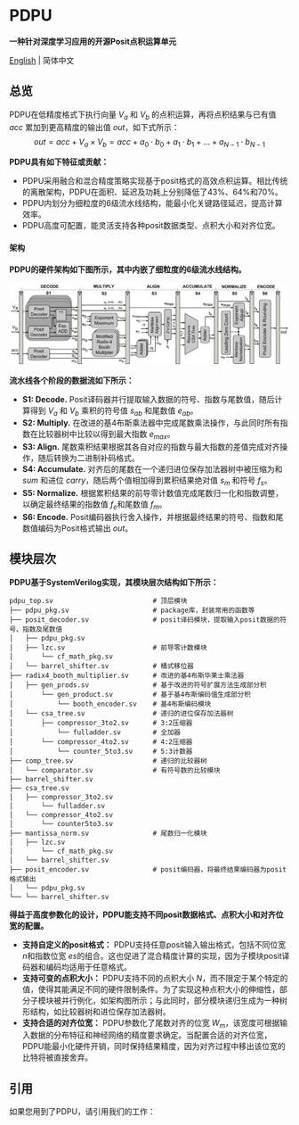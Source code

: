 # PDPU
**一种针对深度学习应用的开源Posit点积运算单元**

[English](https://github.com/qleenju/PDPU/blob/main/README.md) | 简体中文

## 总览
PDPU在低精度格式下执行向量 $V_a$ 和 $V_b$ 的点积运算，再将点积结果与已有值 $acc$ 累加到更高精度的输出值 $out$，如下式所示：
$$out = acc+V_a\times V_b = acc+a_0\cdot b_0+a_1\cdot b_1+...+a_{N-1}\cdot b_{N-1}$$

**PDPU具有如下特征或贡献：**
- PDPU采用融合和混合精度策略实现基于posit格式的高效点积运算。相比传统的离散架构，PDPU在面积、延迟及功耗上分别降低了43%、64%和70%。
- PDPU内划分为细粒度的6级流水线结构，能最小化关键路径延迟，提高计算效率。
- PDPU高度可配置，能灵活支持各种posit数据类型、点积大小和对齐位宽。

#### 架构
**PDPU的硬件架构如下图所示，其中内嵌了细粒度的6级流水线结构。**

![PDPU的实现架构](figs/architecture.png)

**流水线各个阶段的数据流如下所示：**
- **S1: Decode.** Posit译码器并行提取输入数据的符号、指数与尾数值，随后计算得到 $V_a$ 和 $V_b$ 乘积的符号值 $s_{ab}$ 和尾数值 $e_{ab}$。
- **S2: Multiply.** 在改进的基4布斯乘法器中完成尾数乘法操作，与此同时所有指数在比较器树中比较以得到最大指数 $e_{max}$。
- **S3: Align.** 尾数乘积结果根据其各自对应的指数与最大指数的差值完成对齐操作，随后转换为二进制补码格式。
- **S4: Accumulate.** 对齐后的尾数在一个递归进位保存加法器树中被压缩为和 $sum$ 和进位 $carry$，随后两个值相加得到累积结果绝对值 $s_m$ 和符号 $f_s$。
- **S5: Normalize.** 根据累积结果的前导零计数值完成尾数归一化和指数调整，以确定最终结果的指数值 $f_e$和尾数值 $f_m$。
- **S6: Encode.** Posit编码器执行舍入操作，并根据最终结果的符号、指数和尾数值编码为Posit格式输出 $out$。

## 模块层次
**PDPU基于SystemVerilog实现，其模块层次结构如下所示：**

```
pdpu_top.sv                         # 顶层模块
├── pdpu_pkg.sv                     # package库，封装常用的函数等
├── posit_decoder.sv                # posit译码模块，提取输入posit数据的符号、指数及尾数值
│   ├── pdpu_pkg.sv
│   ├── lzc.sv                      # 前导零计数模块
│       └── cf_math_pkg.sv
│   └── barrel_shifter.sv           # 桶式移位器
├── radix4_booth_multiplier.sv      # 改进的基4布斯华莱士乘法器
│   ├── gen_prods.sv                # 基于改进的符号扩展方法生成部分积
│       └── gen_product.sv          # 基于基4布斯编码值生成部分积
│           └── booth_encoder.sv    # 基4布斯编码模块
│   └── csa_tree.sv                 # 递归的进位保存加法器树
│       ├── compressor_3to2.sv      # 3:2压缩器
│           └── fulladder.sv        # 全加器
│       └── compressor_4to2.sv      # 4:2压缩器
│           └── counter_5to3.sv     # 5:3计数器
├── comp_tree.sv                    # 递归的比较器树
│   └── comparator.sv               # 有符号数的比较模块
├── barrel_shifter.sv
├── csa_tree.sv             
│   ├── compressor_3to2.sv
│       └── fulladder.sv
│   └── compressor_4to2.sv
│       └── counter5to3.sv
├── mantissa_norm.sv                # 尾数归一化模块
│   ├── lzc.sv
│       └── cf_math_pkg.sv
│   └── barrel_shifter.sv
├── posit_encoder.sv                # posit编码器，将最终结果编码器为posit格式输出
│   └── pdpu_pkg.sv
└── └── barrel_shifter.sv
```

**得益于高度参数化的设计，PDPU能支持不同posit数据格式、点积大小和对齐位宽的配置。**
- **支持自定义的posit格式：** PDPU支持任意posit输入输出格式，包括不同位宽 $n$和指数位宽 $es$的组合。这也促进了混合精度计算的实现，因为子模块posit译码器和编码均适用于任意格式。
- **支持可变的点积大小：** PDPU支持不同的点积大小 $N$，而不限定于某个特定的值，使得其能满足不同的硬件限制条件。为了实现这种点积大小的伸缩性，部分子模块被并行例化，如架构图所示；与此同时，部分模块递归生成为一种树形结构，如比较器树和进位保存加法器树。
- **支持合适的对齐位宽：** PDPU参数化了尾数对齐的位宽 $W_m$，该宽度可根据输入数据的分布特征和神经网络的精度要求确定。当配置合适的对齐位宽，PDPU能最小化硬件开销，同时保持结果精度，因为对齐过程中移出该位宽的比特将被直接舍弃。

## 引用
如果您用到了PDPU，请引用我们的工作：

```

```